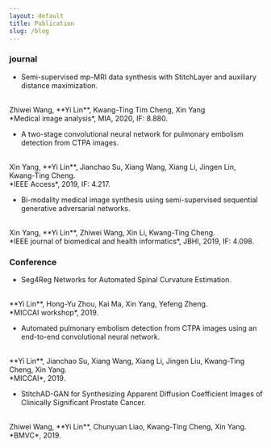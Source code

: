 ```yaml
---
layout: default
title: Publication
slug: /blog
---
```


### journal
* Semi-supervised mp-MRI data synthesis with StitchLayer and auxiliary distance maximization. 
<br />
Zhiwei Wang, **Yi Lin**, Kwang-Ting Tim Cheng, Xin Yang
<br />
*Medical image analysis*, MIA, 2020, IF: 8.880.

* A two-stage convolutional neural network for pulmonary embolism detection from CTPA images.
<br />
Xin Yang, **Yi Lin**, Jianchao Su, Xiang Wang, Xiang Li, Jingen Lin, Kwang-Ting Cheng.
<br />
*IEEE Access*, 2019, IF: 4.217.

* Bi-modality medical image synthesis using semi-supervised sequential generative adversarial networks.
<br />
Xin Yang, **Yi Lin**, Zhiwei Wang, Xin Li, Kwang-Ting Cheng.
<br />
*IEEE journal of biomedical and health informatics*, JBHI, 2019, IF: 4.098.

### Conference
* Seg4Reg Networks for Automated Spinal Curvature Estimation.
<br />
**Yi Lin**, Hong-Yu Zhou, Kai Ma, Xin Yang, Yefeng Zheng.
<br />
*MICCAI workshop*, 2019.

* Automated pulmonary embolism detection from CTPA images using an end-to-end convolutional neural network.
<br />
**Yi Lin**, Jianchao Su, Xiang Wang, Xiang Li, Jingen Liu, Kwang-Ting Cheng, Xin Yang.
<br />
*MICCAI*, 2019.

* StitchAD-GAN for Synthesizing Apparent Diffusion Coefficient Images of Clinically Significant Prostate Cancer.
<br />
Zhiwei Wang, **Yi Lin**, Chunyuan Liao, Kwang-Ting Cheng, Xin Yang.
<br />
*BMVC*, 2019.